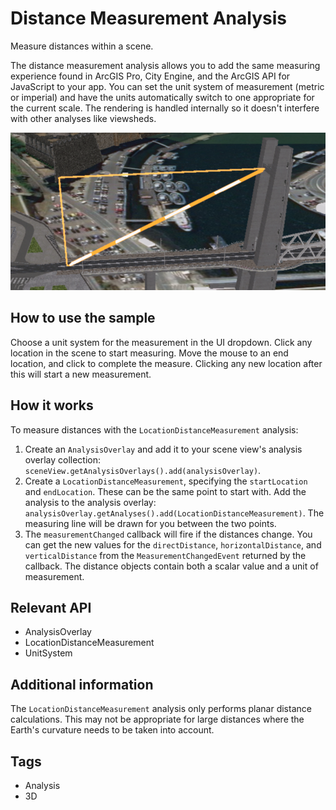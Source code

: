 <h1>Distance Measurement Analysis</h2>
<p>Measure distances within a scene.</p>

<p>The distance measurement analysis allows you to add the same measuring experience found in ArcGIS Pro, City Engine, 
and the ArcGIS API for JavaScript to your app. You can set the unit system of measurement (metric or imperial) and 
have the units automatically switch to one appropriate for the current scale. The rendering is handled internally so 
it doesn't interfere with other analyses like viewsheds.</p>

<p><img src="DistanceMeasurementAnalysis.png"/></p>

<h2>How to use the sample</h2>
<p>Choose a unit system for the measurement in the UI dropdown. Click any location in the scene to start measuring. 
Move the mouse to an end location, and click to complete the measure. Clicking any new location after this will start a new measurement.</p>

<h2>How it works</h2>
<p>To measure distances with the <code>LocationDistanceMeasurement</code> analysis:</p>
<ol>
  <li>Create an <code>AnalysisOverlay</code> and add it to your scene view's analysis overlay collection: 
  <code>sceneView.getAnalysisOverlays().add(analysisOverlay)</code>.</li>
  <li>Create a <code>LocationDistanceMeasurement</code>, specifying the <code>startLocation</code> and 
  <code>endLocation</code>. These can be the same point to start with. Add the analysis to the analysis overlay: 
  <code>analysisOverlay.getAnalyses().add(LocationDistanceMeasurement)</code>. The measuring line will be drawn for 
  you between the two points.</li>
  <li>The <code>measurementChanged</code> callback will fire if the distances change. You can get the new values for 
  the <code>directDistance</code>, <code>horizontalDistance</code>, and <code>verticalDistance</code> from the 
  <code>MeasurementChangedEvent</code> returned by the callback. The distance objects contain both a scalar value 
  and a unit of measurement.</li>
</ol>

<h2>Relevant API</h2>  
<ul>
<li>AnalysisOverlay</li>
<li>LocationDistanceMeasurement</li>
<li>UnitSystem</li>
</ul>

<h2>Additional information</h2>
<p>The <code>LocationDistanceMeasurement</code> analysis only performs planar distance calculations. This may not be 
appropriate for large distances where the Earth's curvature needs to be taken into account.</p>

<h2>Tags</h2>
<ul>
<li>Analysis</li>
<li>3D</li>
</ul>
